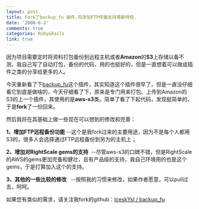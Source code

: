 ```yaml
---
layout: post
title: Fork了backup_fu 插件,将添加FTP传输支持等新特性.
date: '2008-6-2'
comments: true
categories: Ruby&Rails
link: true
---
```

<p>因为项目需要定时将资料打包备份到远程主机或者<strong>Amazon</strong>的<strong>S3</strong>上存储以备不测，我自己写了自动打包，备份的代码，用的也挺好的，但是一直想着可以做成插件之类的分享给更多的人。</p>
<p>今天重新看了下<a href="http://github.com/gravelpup/backup_fu/tree">backup_fu</a>这个插件，其实知道这个插件很早了，但是一直没仔细看它到底是做啥的，今天仔细看了下，原来是专门用来打包、上传到Amazon的S3的上一个插件，其使用的是<strong>aws-s3</strong>类。简单了看了下起代码，发现挺简单的，于是<strong>fork</strong>了一份回来。</p>
<p>然后我将在其基础上做一些现在可以想到的修改和完善：</p>
<p><strong>1、增加FTP远程备份功能</strong> --这个是我fork过来的主要用途，因为不是每个人都用S3的，很多人会选择通过FTP远程备份到另为的主机上；</p>
<p><strong>2、增加对RightScale gems的支持</strong>&nbsp; --尽管aws-s3的口碑不错，但是RightScale 的AWS的gems更加完备和健壮，且有产品级的支持，我自己环境用的也是这个gems，于是打算加入这个的支持。</p>
<p><strong>3、其他的一些比较的修改</strong>&nbsp;&nbsp; --按照我的习惯来修改，如果作者愿意，可以pull过去，呵呵。</p>
<p>如果您有类似的需求，请关注我fork的github：<a href="http://github.com/IceskYsl/backup_fu/tree/master">IceskYsl / backup_fu <br />
</a></p>
<p>&nbsp;</p>
